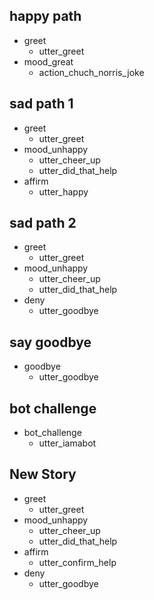 ## happy path
* greet
  - utter_greet
* mood_great
  - action_chuch_norris_joke

## sad path 1
* greet
  - utter_greet
* mood_unhappy
  - utter_cheer_up
  - utter_did_that_help
* affirm
  - utter_happy

## sad path 2
* greet
  - utter_greet
* mood_unhappy
  - utter_cheer_up
  - utter_did_that_help
* deny
  - utter_goodbye

## say goodbye
* goodbye
  - utter_goodbye

## bot challenge
* bot_challenge
  - utter_iamabot

## New Story

* greet
    - utter_greet
* mood_unhappy
    - utter_cheer_up
    - utter_did_that_help
* affirm
    - utter_confirm_help
* deny
    - utter_goodbye
